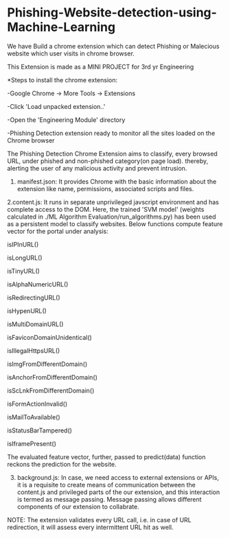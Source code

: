 # Phishing-Website-detection-using-Machine-Learning

We have Build a chrome extension which can detect Phishing or Malecious website which user visits in chrome browser.

This Extension is made as a MINI PROJECT for 3rd yr Engineering 

*Steps to install the chrome extension:

-Google Chrome -> More Tools -> Extensions

-Click 'Load unpacked extension..'

-Open the 'Engineering Module' directory

-Phishing Detection extension ready to monitor all the sites loaded on the Chrome browser

The Phishing Detection Chrome Extension aims to classify, every browsed URL, under phished and non-phished category(on page load). thereby, alerting the user of
any malicious activity and prevent intrusion.

1. manifest.json: It provides Chrome with the basic information about the extension like name, permissions, associated scripts and files.

2.content.js: It runs in separate unprivileged javscript environment and has complete access to the DOM. Here, the trained 'SVM model' (weights calculated in ./ML Algorithm Evaluation/run_algorithms.py) has been used as a persistent model to classify websites. Below functions compute feature vector for the portal under analysis:

isIPInURL()

isLongURL()

isTinyURL()

isAlphaNumericURL()

isRedirectingURL()

isHypenURL()

isMultiDomainURL()

isFaviconDomainUnidentical()

isIllegalHttpsURL()

isImgFromDifferentDomain()

isAnchorFromDifferentDomain()

isScLnkFromDifferentDomain()

isFormActionInvalid()

isMailToAvailable()

isStatusBarTampered()

isIframePresent()

The evaluated feature vector, further, passed to predict(data) function reckons the prediction for the website.

3. background.js: In case, we need access to external extensions or APIs, it is a requisite to create means of communication between the content.js and privileged parts of the our extension, and this interaction is termed as message passing. Message passing allows different components of our extension to collabrate.

NOTE: The extension validates every URL call, i.e. in case of URL redirection, it will assess every intermittent URL hit as well.
